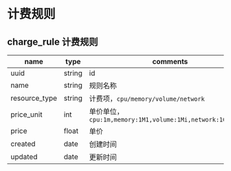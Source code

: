 # 计费规则

## charge_rule 计费规则

name                |type   |comments
--------------------|-------|---------------------------------------------------
uuid                |string | id
name                |string | 规则名称
resource_type       |string | 计费项，`cpu/memory/volume/network`
price_unit          |int    | 单价单位，`cpu:1m,memory:1M1,volume:1Mi,network:1000bytes`
price               |float  | 单价
created             |date   | 创建时间
updated             |date   | 更新时间
